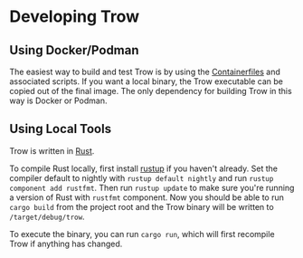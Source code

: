 # Developing Trow

## Using Docker/Podman

The easiest way to build and test Trow is by using the [Containerfiles](./docker/README.md) and
associated scripts. If you want a local binary, the Trow executable can be copied out of the final
image. The only dependency for building Trow in this way is Docker or Podman.

## Using Local Tools

Trow is written in [Rust](https://www.rust-lang.org/).

To compile Rust locally, first install [rustup](https://www.rust-lang.org/tools/install) if you
haven't already. Set the compiler default to nightly with `rustup default nightly` and run `rustup
component add rustfmt`. Then run `rustup update` to make sure you're running a version of Rust with
`rustfmt` component. Now you should be able to run `cargo build` from the project root and the Trow
binary will be written to `/target/debug/trow`.

To execute the binary, you can run `cargo run`, which will first recompile Trow if anything has
changed.
